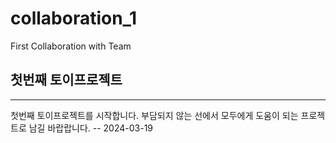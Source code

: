 # collaboration_1
First Collaboration with Team

## 첫번째 토이프로젝트
---
첫번째 토이프로젝트를 시작합니다. 부담되지 않는 선에서 모두에게 도움이 되는 프로젝트로 남길 바랍랍니다.
-- 2024-03-19
